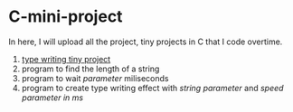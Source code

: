 # C-mini-project
In here, I will upload all the project, tiny projects in C that I code overtime. 

1. [type writing tiny project](type_writing_effect.cpp)
  1. program to find the length of a string
  2. program to wait *parameter* miliseconds
  3. program to create type writing effect with *string parameter* and *speed parameter in ms*
  

